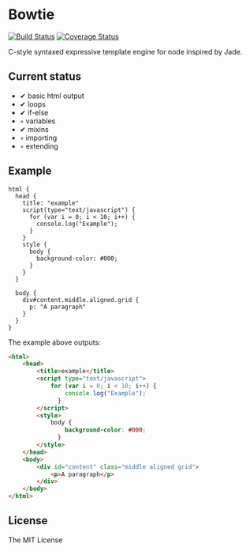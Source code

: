 # Bowtie
[![Build Status](https://travis-ci.org/bowtie-js/bowtie.svg?branch=master)](https://travis-ci.org/bowtie-js/bowtie) 
[![Coverage Status](https://coveralls.io/repos/bowtie-js/bowtie/badge.svg?branch=master&service=github)](https://coveralls.io/github/bowtie-js/bowtie?branch=master)

C-style syntaxed expressive template engine for node inspired by Jade.

## Current status
- ✔ basic html output
- ✔ loops
- ✔ if-else
- ◦ variables
- ✔ mixins
- ◦ importing
- ◦ extending

## Example
```
html {
  head {
    title: "example"
    script(type="text/javascript") {
      for (var i = 0; i < 10; i++) {
        console.log("Example");
      }
    }
    style {
      body {
        background-color: #000;
      }
    }
  }

  body {
    div#content.middle.aligned.grid {
      p: "A paragraph"
    }
  }
}
```

The example above outputs:
```html
<html>
    <head>
        <title>example</title>
        <script type="text/javascript">
            for (var i = 0; i < 10; i++) {
                console.log("Example");
              }
        </script>
        <style>
            body {
                background-color: #000;
              }
        </style>
    </head>
    <body>
        <div id="content" class="middle aligned grid">
            <p>A paragraph</p>
        </div>
    </body>
</html>

```

## License
The MIT License
